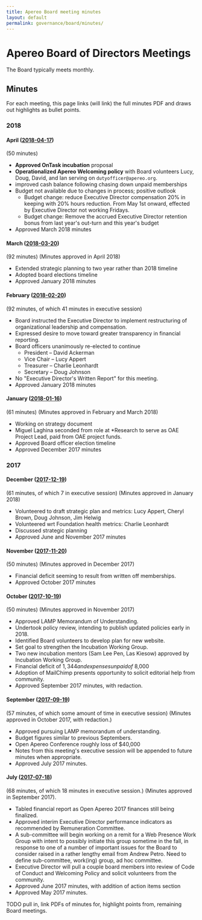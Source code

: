 ```yaml
---
title: Apereo Board meeting minutes
layout: default
permalink: governance/board/minutes/
---
```


# Apereo Board of Directors Meetings

The Board typically meets monthly.

## Minutes

For each meeting, this page links (will link) the full minutes PDF and draws out
highlights as bullet points.

### 2018

#### April ([2018-04-17](./2018-04-17-Apereo-Board-Minutes-002.pdf))

(50 minutes)

+ **Approved OnTask incubation** proposal
+ **Operationalized Apereo Welcoming policy** with Board volunteers Lucy, Doug,
  David, and Ian serving on `dutyofficer@apereo.org`.
+ improved cash balance following chasing down unpaid memberships
+ Budget not available due to changes in process; positive outlook
  + Budget change: reduce Executive Director compensation 20% in keeping with
    20% hours reduction. From May 1st onward, effected by Executive Director not
    working Fridays.
  + Budget change: Remove the accrued Executive Director retention bonus from
    last year's out-turn and this year's budget
+ Approved March 2018 minutes

#### March ([2018-03-20](./2018-03-20-Apereo-Board-Minutes-001.pdf))

(92 minutes) (Minutes approved in April 2018)

+ Extended strategic planning to two year rather than 2018 timeline
+ Adopted board elections timeline
+ Approved January 2018 minutes

#### February ([2018-02-20](./2018-02-20-Apereo-Board-Minutes-002.pdf))

(92 minutes, of which 41 minutes in executive session)

+ Board instructed the Executive Director to implement restructuring of
  organizational leadership and compensation.
+ Expressed desire to move toward greater transparency in financial reporting.
+ Board officers unanimously re-elected to continue
  + President – David Ackerman
  + Vice Chair – Lucy Appert
  + Treasurer – Charlie Leonhardt
  + Secretary – Doug Johnson
+ No "Executive Director's Written Report" for this meeting.
+ Approved January 2018 minutes

#### January ([2018-01-16](./2018-01-16-Apereo-Board-Minutes.pdf))

(61 minutes) (Minutes approved in February and March 2018)

+ Working on strategy document
+ Miguel Laghina seconded from role at *Research to serve as OAE Project Lead,
  paid from OAE project funds.
+ Approved Board officer election timeline
+ Approved December 2017 minutes

### 2017

#### December ([2017-12-19](./2017-12-19-Apereo-Board-Minutes-002.pdf))

(61 minutes, of which 7 in executive session) (Minutes approved in January 2018)

+ Volunteered to draft strategic plan and metrics: Lucy Appert, Cheryl Brown,
  Doug Johnson, Jim Helwig
+ Volunteered wrt Foundation health metrics: Charlie Leonhardt
+ Discussed strategic planning
+ Approved June and November 2017 minutes

#### November ([2017-11-20](./2017-11-20-Apereo-Board-Minutes-002.pdf))

(50 minutes) (Minutes approved in December 2017)

+ Financial deficit seeming to result from written off memberships.
+ Approved October 2017 minutes

#### October ([2017-10-19](./2017-10-19-Apereo-Board-Minutes-002.pdf))

(50 minutes) (Minutes approved in November 2017)

+ Approved LAMP Memorandum of Understanding.
+ Undertook policy review, intending to publish updated policies early in 2018.
+ Identified Board volunteers to develop plan for new website.
+ Set goal to strengthen the Incubation Working Group.
+ Two new incubation mentors (Sam Lee Pen, Las Kiesow) approved by Incubation
  Working Group.
+ Financial deficit of $1,344 and expenses unpaid of ~$8,000
+ Adoption of MailChimp presents opportunity to solicit editorial help from
  community.
+ Approved September 2017 minutes, with redaction.

#### September ([2017-09-19](./2017-09-19-Apereo-Board-Minutes-003.pdf))

(57 minutes, of which some amount of time in executive session)
(Minutes approved in October 2017, with redaction.)

+ Approved pursuing LAMP memorandum of understanding.
+ Budget figures similar to previous Septembers.
+ Open Apereo Conference roughly loss of $40,000
+ Notes from this meeting's executive session will be appended to future minutes
  when appropriate.
+ Approved July 2017 minutes.

#### July ([2017-07-18](./2017-07-18-Apereo-Board-Minutes-002.pdf))

(68 minutes, of which 18 minutes in executive session.)
(Minutes approved in September 2017).

+ Tabled financial report as Open Apereo 2017 finances still being finalized.
+ Approved interim Executive Director performance indicators as recommended by
  Remuneration Committee.
+ A sub-committee will begin working on a remit for a Web Presence Work Group
  with intent to possibly initiate this group sometime in the fall, in response
  to one of a number of important issues for the Board to consider raised in a
  rather lengthy email from Andrew Petro. Need to define sub-committee,
  work(ing) group, ad hoc committee.
+ Executive Director will pull a couple board members into review of Code of
  Conduct and Welcoming Policy and solicit volunteers from the community.
+ Approved June 2017 minutes, with addition of action items section
+ Approved May 2017 minutes.

TODO pull in, link PDFs of minutes for, highlight points from, remaining Board
meetings.
